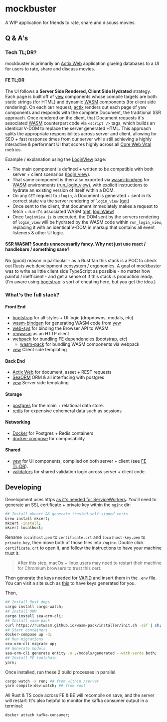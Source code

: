 # mockbuster

A WIP application for friends to rate, share and discuss movies.

## Q & A's

### Tech TL;DR?

mockbuster is primarily an [Actix Web](https://actix.rs/) application glueing databases to a UI for users to rate, share and discuss movies.

#### FE TL;DR

The UI follows a **Server Side Rendered, Client Side Hydrated** strategy. Each page is built off of [yew](https://yew.rs/) components whose compile targets are both static strings (for HTML) and dynamic [WASM](https://webassembly.org/) components (for client side rendering). On each `GET` request, [actix](https://actix.rs/) renders out each page of yew components and responds with the complete Document, the traditional SSR approach. Once rendered on the client, that Document requests it's associated [WASM](https://webassembly.org/) counterpart code via `<script />` tags, which builds an identical V-DOM to replace the server generated HTML. This approach splits the appropriate responsibilites across server and client, allowing for SEO + fast response times from our server while still achieving a highly interactive & performant UI that scores highly across all [Core Web Vital](https://developers.google.com/search/docs/appearance/core-web-vitals) metrics.

Example / explanation using the [LoginView](https://github.com/PatrickMcLennan/mockbuster/tree/main/views/login_view) page:

- The main component is defined + written to be compatible with both server + client scenarios ([login_view](https://github.com/PatrickMcLennan/mockbuster/blob/main/views/login_view/login_view.rs#L11-L155)).
- That same component is then also exported via [wasm-bindgen](https://rustwasm.github.io/docs/wasm-bindgen/) for [WASM](https://webassembly.org/) environments ([run_login_view](https://github.com/PatrickMcLennan/mockbuster/blob/main/views/login_view/login_view.rs#L157-L161)), with explicit instructions to hydrate an existing version of itself within a DOM.
- On any `GET` request to `/login`, a Document is generated + sent in its correct state via the server rendering of `login_view` ([get](https://github.com/PatrickMcLennan/mockbuster/blob/main/server/routes/login/get.rs))
- Once sent to the client, that document immediately makes a request to fetch + run it's associated WASM ([get](https://github.com/PatrickMcLennan/mockbuster/blob/main/server/routes/login/get.rs#L36), [loginView](https://github.com/PatrickMcLennan/mockbuster/blob/main/views/login_view/loginView.ts))
- Once `loginView.js` is executed, the DOM sent by the servers rendering of `login_view` will be hydrated by the WASM code within `run_login_view`, replacing it with an identical V-DOM in markup that contains all event listeners & other UI logic.

#### SSR WASM? Sounds unnecessarily fancy. Why not just use react / handlebars / something sane?

No (good) reason in particular - as a Rust fan this stack is a POC to check out Rusts web development ecosystem / ergonomics. A goal of mockbuster was to write as little client side TypeScript as possible - no matter how painful / inefficient - and get a sense of if this stack is production ready. (I'm aware using [bootstrap](https://getbootstrap.com/) is sort of cheating here, but you get the idea.)

### What's the full stack?

#### Front End

- [bootstrap](https://getbootstrap.com/) for all styles + UI logic (dropdowns, modals, etc)
- [wasm-bindgen](https://rustwasm.github.io/docs/wasm-bindgen/) for generating WASM code from [yew](https://yew.rs/)
- [web-sys](https://crates.io/crates/web-sys) for binding the Browser API to WASM
- [reqwasm](https://crates.io/crates/reqwasm) as an HTTP client
- [webpack](https://webpack.js.org/) for bundling FE dependencies (bootstrap, etc)
  - [wasm-pack](https://rustwasm.github.io/docs/wasm-pack/) for bundling WASM components via webpack
- [yew](https://yew.rs/) Client side templating

#### Back End

- [Actix Web](https://actix.rs/) for document, asset + REST requests
- [SeaORM](https://github.com/SeaQL/sea-orm) ORM & all interfacing with postgres
- [yew](https://yew.rs/) Server side templating

#### Storage

- [postgres](https://www.postgresql.org/) for the main + relational data store.
- [redis](https://redis.io/) for expensive ephemeral data such as sessions

#### Networking

- [Docker](https://docs.docker.com/) for Postgres + Redis containers
- [docker-compose](https://docs.docker.com/compose/) for composability

#### Shared

- [yew](https://yew.rs/) for UI components, compiled on both server + client (see [FE TL;DR](https://github.com/PatrickMcLennan/mockbuster#fe-tldr)).
- [validators](https://crates.io/crates/validators) for shared validation logic across server + client code.

## Developing

Development uses https [as it's needed for ServiceWorkers](https://developer.mozilla.org/en-US/docs/Web/API/Service_Worker_API#:~:text=Service%20workers%20only%20run%20over%20HTTPS%2C%20for%20security%20reasons.%20Most%20significantly%2C%20HTTP%20connections%20are%20susceptible%20to%20malicious%20code%20injection%20by%20man%20in%20the%20middle%20attacks%2C%20and%20such%20attacks%20could%20be%20worse%20if%20allowed%20access%20to%20these%20powerful%20APIs). You'll need to generate an SSL certificate + private key within the `nginx` dir:

```bash
## Install mkcert && generate trusted self-signed certs
brew install mkcert;
mkcert -install;
mkcert localhost;
```

Rename `localhost.pem` to `certificate.crt` and `localhost-key.pem` to `private.key`, then move both of those files into `/nginx`. Double click `certificate.crt` to open it, and follow the instructions to have your machine trust it.

> After this step, macOs + linux users may need to restart their machine for Chromium browsers to trust this cert.

Then generate the keys needed for [VAPID](https://datatracker.ietf.org/doc/html/draft-thomson-webpush-vapid) and insert them in the `.env` file. You can visit a site such as [this](https://www.attheminute.com/ca/vapid-key-generator) to have keys generated for you.

Then,

```bash
## Install Rust deps
cargo install cargo-watch;
## Install ORM
cargo install sea-orm-cli;
## Install wasm-pack
curl https://rustwasm.github.io/wasm-pack/installer/init.sh -sSf | sh; // https://rustwasm.github.io/wasm-pack/installer/;
## Start containers
docker-compose up -d;
## Run migrations
sea-orm-cli migrate up;
## Generate models
sea-orm-cli generate entity -o ./models/generated --with-serde both;
## Install FE toolchain
yarn;
```

Once installed, run these 2 build processes in parallel.

```bash
cargo watch -x run; ## from within /server
yarn compile:dev:watch; ## from root
```

All Rust & TS code across FE & BE will recompile on save, and the server will restart. It's also helpful to monitor the kafka consumer output in a terminal:

```bash
docker attach kafka-consumer;
```
